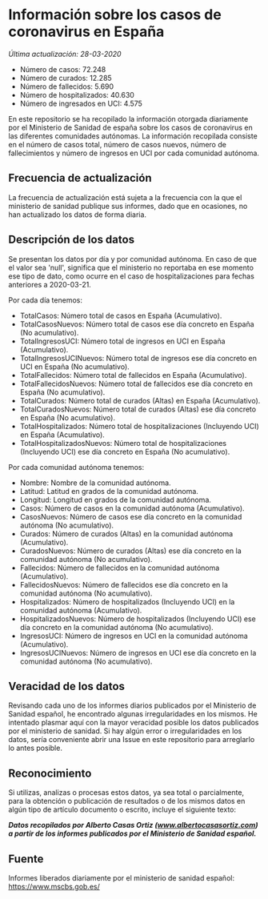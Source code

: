 # Información sobre los casos de coronavirus en España

_Última actualización: 28-03-2020_

* Número de casos: 72.248
* Número de curados: 12.285
* Número de fallecidos: 5.690
* Número de hospitalizados: 40.630
* Número de ingresados en UCI: 4.575

En este repositorio se ha recopilado la información otorgada diariamente por el Ministerio de Sanidad de españa sobre los casos de coronavirus en las diferentes comunidades autónomas. La información recopilada consiste en el número de casos total, número de casos nuevos, número de fallecimientos y número de ingresos en UCI por cada comunidad autónoma.

## Frecuencia de actualización

La frecuencia de actualización está sujeta a la frecuencia con la que el ministerio de sanidad publique sus informes, dado que en ocasiones, no han actualizado los datos de forma diaria.

## Descripción de los datos

Se presentan los datos por día y por comunidad autónoma. En caso de que el valor sea 'null', significa que el ministerio no reportaba en ese momento ese tipo de dato, como ocurre en el caso de hospitalizaciones para fechas anteriores a 2020-03-21.

Por cada día tenemos:
 * TotalCasos: Número total de casos en España (Acumulativo).
 * TotalCasosNuevos: Número total de casos ese día concreto en España (No acumulativo).
 * TotalIngresosUCI: Número total de ingresos en UCI en España (Acumulativo).
 * TotalIngresosUCINuevos: Número total de ingresos ese día concreto en UCI en España (No acumulativo).
 * TotalFallecidos: Número total de fallecidos en España (Acumulativo).
 * TotalFallecidosNuevos: Número total de fallecidos ese día concreto en España (No acumulativo).
 * TotalCurados: Número total de curados (Altas) en España (Acumulativo).
 * TotalCuradosNuevos: Número total de curados (Altas) ese día concreto en España (No acumulativo).
 * TotalHospitalizados: Número total de hospitalizaciones (Incluyendo UCI) en España (Acumulativo).
 * TotalHospitalizadosNuevos: Número total de hospitalizaciones (Incluyendo UCI) ese día concreto en España (No acumulativo).

Por cada comunidad autónoma tenemos:
 * Nombre: Nombre de la comunidad autónoma.
 * Latitud: Latitud en grados de la comunidad autónoma.
 * Longitud: Longitud en grados de la comunidad autónoma.
 * Casos: Número de casos en la comunidad autónoma (Acumulativo).
 * CasosNuevos: Número de casos ese día concreto en la comunidad autónoma (No acumulativo).
 * Curados: Número de curados (Altas) en la comunidad autónoma (Acumulativo).
 * CuradosNuevos: Número de curados (Altas) ese día concreto en la comunidad autónoma (No acumulativo).
 * Fallecidos: Número de fallecidos en la comunidad autónoma (Acumulativo).
 * FallecidosNuevos: Número de fallecidos ese día concreto en la comunidad autónoma (No acumulativo).
 * Hospitalizados: Número de hospitalizados (Incluyendo UCI) en la comunidad autónoma (Acumulativo).
 * HospitalizadosNuevos: Número de hospitalizados (Incluyendo UCI) ese día concreto en la comunidad autónoma (No acumulativo).
 * IngresosUCI: Número de ingresos en UCI en la comunidad autónoma (Acumulativo).
 * IngresosUCINuevos: Número de ingresos en UCI ese día concreto en la comunidad autónoma (No acumulativo).

## Veracidad de los datos

Revisando cada uno de los informes diarios publicados por el Ministerio de Sanidad español, he encontrado algunas irregularidades en los mismos. He intentado plasmar aquí con la mayor veracidad posible los datos publicados por el ministerio de sanidad. Si hay algún error o irregularidades en los datos, sería conveniente abrir una Issue en este repositorio para arreglarlo lo antes posible.

## Reconocimiento

Si utilizas, analizas o procesas estos datos, ya sea total o parcialmente, para la obtención o publicación de resultados o de los mismos datos en algún tipo de artículo documento o escrito, incluye el siguiente texto:

***Datos recopilados por Alberto Casas Ortiz (www.albertocasasortiz.com) a partir de los informes publicados por el Ministerio de Sanidad español.***

## Fuente

Informes liberados diariamente por el ministerio de sanidad español: https://www.mscbs.gob.es/
